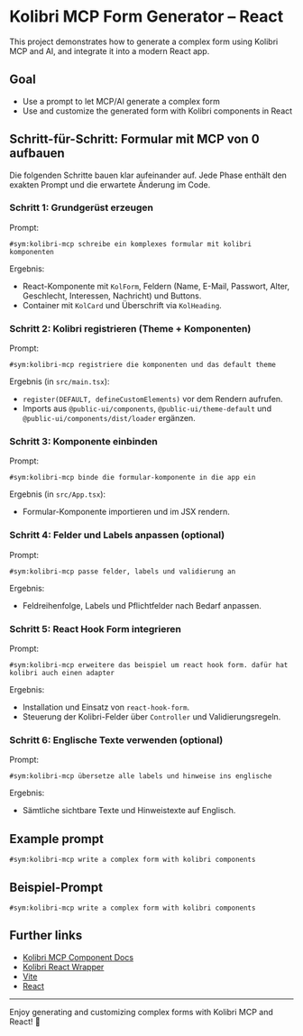 
# Kolibri MCP Form Generator – React

This project demonstrates how to generate a complex form using Kolibri MCP and AI, and integrate it into a modern React app.

## Goal

- Use a prompt to let MCP/AI generate a complex form
- Use and customize the generated form with Kolibri components in React

## Schritt-für-Schritt: Formular mit MCP von 0 aufbauen

Die folgenden Schritte bauen klar aufeinander auf. Jede Phase enthält den exakten Prompt und die erwartete Änderung im Code.

### Schritt 1: Grundgerüst erzeugen

Prompt:

```text
#sym:kolibri-mcp schreibe ein komplexes formular mit kolibri komponenten
```

Ergebnis:

- React-Komponente mit `KolForm`, Feldern (Name, E-Mail, Passwort, Alter, Geschlecht, Interessen, Nachricht) und Buttons.
- Container mit `KolCard` und Überschrift via `KolHeading`.

### Schritt 2: Kolibri registrieren (Theme + Komponenten)

Prompt:

```text
#sym:kolibri-mcp registriere die komponenten und das default theme
```

Ergebnis (in `src/main.tsx`):

- `register(DEFAULT, defineCustomElements)` vor dem Rendern aufrufen.
- Imports aus `@public-ui/components`, `@public-ui/theme-default` und `@public-ui/components/dist/loader` ergänzen.

### Schritt 3: Komponente einbinden

Prompt:

```text
#sym:kolibri-mcp binde die formular-komponente in die app ein
```

Ergebnis (in `src/App.tsx`):

- Formular-Komponente importieren und im JSX rendern.

### Schritt 4: Felder und Labels anpassen (optional)

Prompt:

```text
#sym:kolibri-mcp passe felder, labels und validierung an
```

Ergebnis:

- Feldreihenfolge, Labels und Pflichtfelder nach Bedarf anpassen.

### Schritt 5: React Hook Form integrieren

Prompt:

```text
#sym:kolibri-mcp erweitere das beispiel um react hook form. dafür hat kolibri auch einen adapter
```

Ergebnis:

- Installation und Einsatz von `react-hook-form`.
- Steuerung der Kolibri-Felder über `Controller` und Validierungsregeln.

### Schritt 6: Englische Texte verwenden (optional)

Prompt:

```text
#sym:kolibri-mcp übersetze alle labels und hinweise ins englische
```

Ergebnis:

- Sämtliche sichtbare Texte und Hinweistexte auf Englisch.

## Example prompt

```text
#sym:kolibri-mcp write a complex form with kolibri components
```

## Beispiel-Prompt

```text
#sym:kolibri-mcp write a complex form with kolibri components
```

## Further links

- [Kolibri MCP Component Docs](https://public-ui-kolibri-mcp.vercel.app/mcp/)
- [Kolibri React Wrapper](https://www.npmjs.com/package/@public-ui/react-v19)
- [Vite](https://vitejs.dev/)
- [React](https://react.dev/)

---

Enjoy generating and customizing complex forms with Kolibri MCP and React! 🎉
